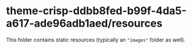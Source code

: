 # theme-crisp-ddbb8fed-b99f-4da5-a617-ade96adb1aed/resources

This folder contains static resources (typically an `"images"` folder as well).
